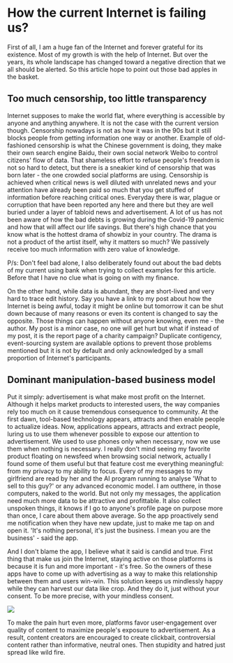 # How the current Internet is failing us?

First of all, I am a huge fan of the Internet and forever grateful for its existence. Most of my growth is with the help of Internet. But over the years, its whole landscape has changed toward a negative direction that we all should be alerted. So this article hope to point out those bad apples in the basket.

## Too much censorship, too little transparency

Internet supposes to make the world flat, where everything is accessible by anyone and anything anywhere. It is not the case with the current version though. Censorship nowadays is not as how it was in the 90s but it still blocks people from getting information one way or another. Example of old-fashioned censorship is what the Chinese government is doing, they make their own search engine Baidu, their own social network Weibo to control citizens' flow of data. That shameless effort to refuse people's freedom is not so hard to detect, but there is a sneakier kind of censorship that was born later - the one crowded social platforms are using. Censorship is achieved when critical news is well diluted with unrelated news and your attention have already been paid so much that you get stuffed of information before reaching critical ones. Everyday there is war, plague or corruption that have been reported any here and there but they are well buried under a layer of tabloid news and advertisement. A lot of us has not been aware of how the bad debts is growing during the Covid-19 pandemic and how that will affect our life savings. But there's high chance that you know what is the hottest drama of showbiz in your country. The drama is not a product of the artist itself, why it matters so much? We passively receive too much information with zero value of knowledge.

P/s: Don't feel bad alone, I also deliberately found out about the bad debts of my current using bank when trying to collect examples for this article. Before that I have no clue what is going on with my finance.

On the other hand, while data is abundant, they are short-lived and very hard to trace edit history. Say you have a link to my post about how the Internet is being awful, today it might be online but tomorrow it can be shut down because of many reasons or even its content is changed to say the opposite. Those things can happen without anyone knowing, even me - the author. My post is a minor case, no one will get hurt but what if instead of my post, it is the report page of a charity campaign? Duplicate contigency, event-sourcing system are available options to prevent those problems mentioned but it is not by default and only acknowledged by a small proportion of Internet's participants.

## Dominant manipulation-based business model

Put it simply: advertisement is what make most profit on the Internet. Although it helps market products to interested users, the way companies rely too much on it cause tremendous consequence to community. At the first dawn, tool-based technology appears, attracts and then enable people to actualize ideas. Now, applications appears, attracts and extract people, luring us to use them whenever possible to expose our attention to advertisement. We used to use phones only when necessary, now we use them when nothing is necessary. 
I really don't mind seeing my favorite product floating on newsfeed when browsing social network, actually I found some of them useful but that feature cost me everything meaningful: from my privacy to my ability to focus. Every of my messages to my girlfriend are read by her and the AI program running to analyse 'What to sell to this guy?' or any advanced economic model. I am outthere, in those computers, naked to the world. But not only my messages, the application need much more data to be attractive and profittable. It also collect unspoken things, it knows if I go to anyone's profile page on purpose more than once, I care about them above average. So the app proactively send me notification when they have new update, just to make me tap on and open it. 'It's nothing personal, it's just the business. I mean you are the business' - said the app.

And I don't blame the app, I believe what it said is candid and true. First thing that make us join the Internet, staying active on those platforms is because it is fun and more important - it's free. So the owners of these apps have to come up with advertising as a way to make this relationship between them and users win-win. This solution keeps us mindlessly happy while they can harvest our data like crop. And they do it, just without your consent. To be more precise, with your mindless consent.

![](https://images7.memedroid.com/images/UPLOADED618/5c8a419545e0b.jpeg)

To make the pain hurt even more, platforms favor user-engagement over quality of content to maximize people's exposure to advertisement. As a result, content creators are encouraged to create clickbait, controversial content rather than informative, neutral ones. Then stupidity and hatred just spread like wild fire.